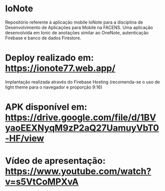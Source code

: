 # IoNote
Repositório referente à aplicação mobile IoNote para a disciplina de Desenvolvimento de Aplicações para Mobile na FACENS.
Uma aplicação desenvolvida em Ionic de anotações similar ao OneNote, autenticação Firebase e banco de dados Firestore.

# Deploy realizado em: https://ionote77.web.app/
Implantação realizada através do Firebase Hosting (recomenda-se o uso de light theme para o navegador e proporção 9:16)

# APK disponível em: https://drive.google.com/file/d/1BVyaoEEXNyqM9zP2aQ27UamuyVbT0-HF/view

# Vídeo de apresentação: https://www.youtube.com/watch?v=s5VtCoMPXvA
